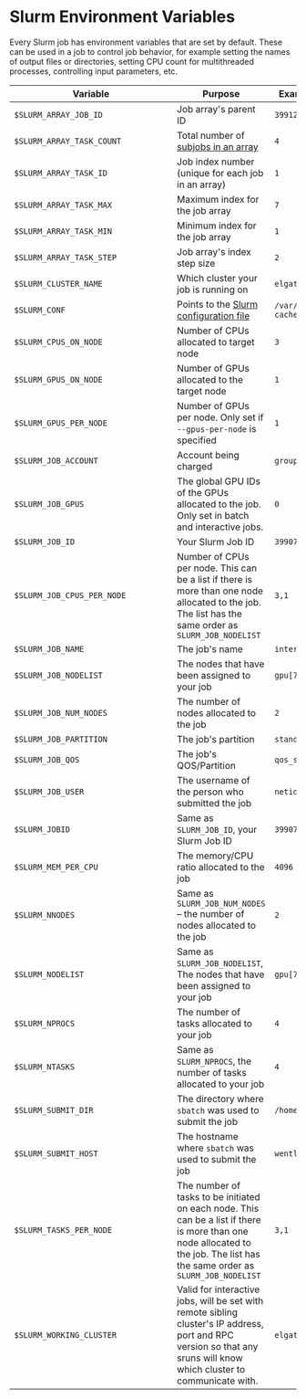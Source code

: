 # Slurm Environment Variables

Every Slurm job has environment variables that are set by default. These can be used in a job to control job behavior, for example setting the names of output files or directories, setting CPU count for multithreaded processes, controlling input parameters, etc. 

|<div style="width:270px">Variable</div>|Purpose|<div style="width:130px">Example Value</div>|
|-|-|-|
|```$SLURM_ARRAY_JOB_ID```|Job array's parent ID|```399124```|
|```$SLURM_ARRAY_TASK_COUNT```|Total number of [subjobs in an array](../array_jobs/)|```4```|
|```$SLURM_ARRAY_TASK_ID```|Job index number (unique for each job in an array)|```1```|
|```$SLURM_ARRAY_TASK_MAX```|Maximum index for the job array|```7```|
|```$SLURM_ARRAY_TASK_MIN```|Minimum index for the job array|```1```|
|```$SLURM_ARRAY_TASK_STEP```|Job array's index step size|```2```|
|```$SLURM_CLUSTER_NAME```|Which cluster your job is running on|```elgato```|
|```$SLURM_CONF```|Points to the [Slurm configuration file](https://slurm.schedmd.com/slurm.conf.html)|```/var/spool/slurm/d/conf-cache/slurm.conf```|
|```$SLURM_CPUS_ON_NODE```|Number of CPUs allocated to target node|```3```|
|```$SLURM_GPUS_ON_NODE```|Number of GPUs allocated to the target node|```1```|
|```$SLURM_GPUS_PER_NODE```|Number of GPUs per node. Only set if ```--gpus-per-node``` is specified|```1```|
|```$SLURM_JOB_ACCOUNT```|Account being charged|```groupname```|
|```$SLURM_JOB_GPUS```|The global GPU IDs of the GPUs allocated to the job. Only set in batch and interactive jobs.|```0```|
|```$SLURM_JOB_ID```|Your Slurm Job ID|```399072```|
|```$SLURM_JOB_CPUS_PER_NODE```|Number of CPUs per node. This can be a list if there is more than one node allocated to the job. The list has the same order as ```SLURM_JOB_NODELIST```|```3,1```|
|```$SLURM_JOB_NAME```|The job's name|```interactive```|
|```$SLURM_JOB_NODELIST```|The nodes that have been assigned to your job|```gpu[73-74]```|
|```$SLURM_JOB_NUM_NODES```|The number of nodes allocated to the job|```2```|
|```$SLURM_JOB_PARTITION```|The job's partition|```standard```|
|```$SLURM_JOB_QOS```|The job's QOS/Partition|```qos_standard_part```|
|```$SLURM_JOB_USER```|The username of the person who submitted the job|```netid```|
|```$SLURM_JOBID```|Same as ```SLURM_JOB_ID```, your Slurm Job ID|```399072```|
|```$SLURM_MEM_PER_CPU```|The memory/CPU ratio allocated to the job|```4096```|
|```$SLURM_NNODES```|Same as ```SLURM_JOB_NUM_NODES``` – the number of nodes allocated to the job|```2```|
|```$SLURM_NODELIST```|Same as ```SLURM_JOB_NODELIST```, The nodes that have been assigned to your job|```gpu[73-74]```|
|```$SLURM_NPROCS```|The number of tasks allocated to your job|```4```|
|```$SLURM_NTASKS```|Same as ```SLURM_NPROCS```, the number of tasks allocated to your job|```4```|
|```$SLURM_SUBMIT_DIR```|The directory where ```sbatch``` was used to submit the job|```/home/u00/netid```|
|```$SLURM_SUBMIT_HOST```|The hostname where ```sbatch``` was used to submit the job|```wentletrap.hpc.arizona.edu```|
|```$SLURM_TASKS_PER_NODE```|The number of tasks to be initiated on each node. This can be a list if there is more than one node allocated to the job. The list has the same order as ```SLURM_JOB_NODELIST```|```3,1```|
|```$SLURM_WORKING_CLUSTER```|Valid for interactive jobs, will be set with remote sibling cluster's IP address, port and RPC version so that any sruns will know which cluster to communicate with.|```elgato:foo:0000:0000:000```|
